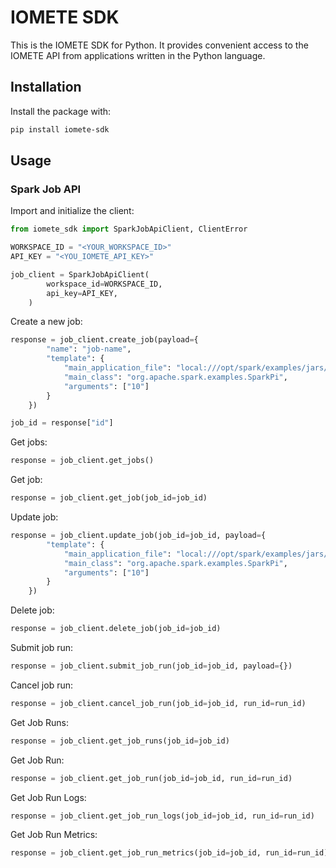 # IOMETE SDK

This is the IOMETE SDK for Python. 
It provides convenient access to the IOMETE API from applications written in the Python language.

## Installation

Install the package with:

```bash
pip install iomete-sdk
```

## Usage

### Spark Job API

Import and initialize the client:
```python
from iomete_sdk import SparkJobApiClient, ClientError

WORKSPACE_ID = "<YOUR_WORKSPACE_ID>"
API_KEY = "<YOU_IOMETE_API_KEY>"

job_client = SparkJobApiClient(
        workspace_id=WORKSPACE_ID,
        api_key=API_KEY,
    )
```

Create a new job:
```python
response = job_client.create_job(payload={
        "name": "job-name",
        "template": {
            "main_application_file": "local:///opt/spark/examples/jars/spark-examples_2.12-3.2.1-iomete.jar",
            "main_class": "org.apache.spark.examples.SparkPi",
            "arguments": ["10"]
        }
    })

job_id = response["id"]
```

Get jobs:
```python
response = job_client.get_jobs()
```

Get job:
```python
response = job_client.get_job(job_id=job_id)
```

Update job:
```python
response = job_client.update_job(job_id=job_id, payload={
        "template": {
            "main_application_file": "local:///opt/spark/examples/jars/spark-examples_2.12-3.2.1-iomete.jar",
            "main_class": "org.apache.spark.examples.SparkPi",
            "arguments": ["10"]
        }
    })
```

Delete job:
```python
response = job_client.delete_job(job_id=job_id)
```


Submit job run:
```python
response = job_client.submit_job_run(job_id=job_id, payload={})
```

Cancel job run:
```python
response = job_client.cancel_job_run(job_id=job_id, run_id=run_id)
```

Get Job Runs:
```python
response = job_client.get_job_runs(job_id=job_id)
```

Get Job Run:
```python
response = job_client.get_job_run(job_id=job_id, run_id=run_id)
```

Get Job Run Logs:
```python
response = job_client.get_job_run_logs(job_id=job_id, run_id=run_id)
```

Get Job Run Metrics:
```python
response = job_client.get_job_run_metrics(job_id=job_id, run_id=run_id)
```




